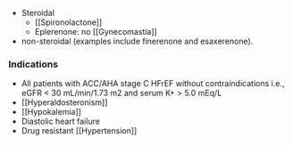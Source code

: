 - Steroidal
	- [[Spironolactone]] 
	- Eplerenone: no [[Gynecomastia]] 
- non-steroidal (examples include finerenone and esaxerenone).
### Indications
- All patients with ACC/AHA stage C HFrEF without contraindications i.e., eGFR < 30 mL/min/1.73 m2 and serum K+ > 5.0 mEq/L
- [[Hyperaldosteronism]]
- [[Hypokalemia]]
- Diastolic heart failure
- Drug resistant [[Hypertension]] 